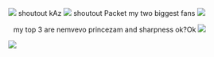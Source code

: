 ![](https://files.catbox.moe/l0syvy.png)
shoutout kAz ![](https://files.catbox.moe/y14uns.gif)
shoutout Packet my two biggest fans ![](https://files.catbox.moe/y14uns.gif)



⠀my top 3 are nemvevo princezam and sharpness ok?Ok
![](https://files.catbox.moe/xc2hkv.gif)



<img src="https://komarev.com/ghpvc/?username=germanstare&label= princezamEmpire &color=DFC081&style=water" align="left">


